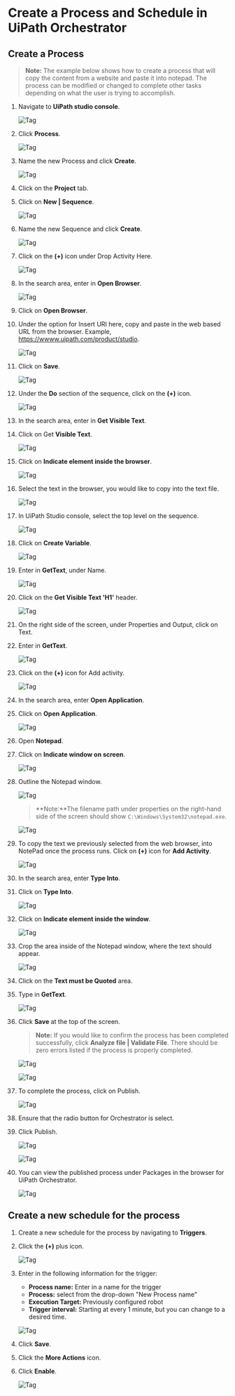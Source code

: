 [title]: # (Create a Process and Schedule in UiPath Orchestrator)
[tags]: # (configuration)
[priority]: # (307)
[display]: # (none)
# Create a Process and Schedule in UiPath Orchestrator
<!-- add troubleshooting topic and info -->

## Create a Process

   >**Note:** The example below shows how to create a process that will copy the content from a website and paste it into notepad. The process can be modified or changed to complete other tasks depending on what the user is trying to accomplish.

1. Navigate to __UiPath studio console__.

   ![Tag](images/config35.png)
1. Click __Process__.

   ![Tag](images/config36.png)
1. Name the new Process and click __Create__.

   ![Tag](images/config37.png)
1. Click on the __Project__ tab.
1. Click on __New | Sequence__.

   ![Tag](images/config38.png)
1. Name the new Sequence and click __Create__.

   ![Tag](images/config39.png)
1. Click on the __(+)__ icon under Drop Activity Here.

   ![Tag](images/config44.png)
1. In the search area, enter in __Open Browser__.

   ![Tag](images/config45.png)
1. Click on __Open Browser__.

1. Under the option for Insert URI here, copy and paste in the web based URL from the browser. Example, https://wwww.uipath.com/product/studio.

   ![Tag](images/config46.png)
1. Click on __Save__.

   ![Tag](images/config47.png)
1. Under the __Do__ section of the sequence, click on the __(+)__ icon.

   ![Tag](images/config48.png)
1. In the search area, enter in __Get Visible Text__.
1. Click on Get __Visible Text__.

   ![Tag](images/config49.png)
1. Click on __Indicate element inside the browser__.

   ![Tag](images/config50.png)
1. Select the text in the browser, you would like to copy into the text file.

   ![Tag](images/config51.png)
1. In UiPath Studio console, select the top level on the sequence.

   ![Tag](images/config52.png)
1. Click on __Create Variable__.

   ![Tag](images/config53.png)
1. Enter in __GetText__, under Name.

   ![Tag](images/config54.png)
1. Click on the __Get Visible Text 'H1'__ header.

   ![Tag](images/config55.png)
1. On the right side of the screen, under Properties and Output, click on Text.
1. Enter in __GetText__.

   ![Tag](images/config56.png)
1. Click on the __(+)__ icon for Add activity.

   ![Tag](images/config57.png)
1. In the search area, enter __Open Application__.
1. Click on __Open Application__.

   ![Tag](images/config58.png)
1. Open __Notepad__.
1. Click on __Indicate window on screen__.

   ![Tag](images/config59.png)
1. Outline the Notepad window.

   ![Tag](images/config60.png)

   >**Note:**The filename path under properties on the right-hand side of the screen should show `C:\Windows\System32\notepad.exe`.

   ![Tag](images/config61.png)
1. To copy the text we previously selected from the web browser, into NotePad once the process runs. Click on __(+)__ icon for __Add Activity__.

   ![Tag](images/config62.png)
1. In the search area, enter __Type Into__.
1. Click on __Type Into__.

   ![Tag](images/config63.png)
1. Click on __Indicate element inside the window__.

   ![Tag](images/config64.png)
1. Crop the area inside of the Notepad window, where the text should appear.

   ![Tag](images/config65.png)
1. Click on the __Text must be Quoted__ area.
1. Type in __GetText__.

   ![Tag](images/config66.png)
1. Click __Save__ at the top of the screen.

   >**Note:** If you would like to confirm the process has been completed successfully,  click __Analyze file |  Validate File__. There should be zero errors listed if the process is properly completed.

   ![Tag](images/config67.png)

   ![Tag](images/config68.png)

1. To complete the process, click on Publish.

   ![Tag](images/config69.png)
1. Ensure that the radio button for Orchestrator is select.
1. Click Publish.

   ![Tag](images/config70.png)

   ![Tag](images/config71.png)
1. You can view the published process under Packages in the browser for UiPath Orchestrator.

   ![Tag](images/config72.png)

## Create a new schedule for the process

1. Create a new schedule for the process by navigating to __Triggers__.
1. Click the __(+)__ plus icon.

   ![Tag](images/config73.png)
1. Enter in the following information for the trigger:
   * __Process name:__ Enter in a name for the trigger
   * __Process:__  select from the drop-down "New Process name"
   * __Execution Target:__ Previously configured robot
   * __Trigger interval:__ Starting at every 1 minute, but you can change to a desired time.

   ![Tag](images/config74.png)
1. Click __Save__.
1. Click the __More Actions__ icon.
1. Click __Enable__.

   ![Tag](images/config75.png)
